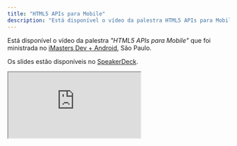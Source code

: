 ```yaml
---
title: "HTML5 APIs para Mobile"
description: "Está disponível o vídeo da palestra HTML5 APIs para Mobile que foi ministrada no iMasters Dev + Android, São Paulo."
---
```


<p>Está disponível o vídeo da palestra <em>"HTML5 APIs para Mobile"</em> que foi ministrada no <a href="intercon.imasters.com.br/dev/android/">iMasters Dev + Android</a>, São Paulo.</p>

<p>Os slides estão disponíveis no <a href="https://speakerdeck.com/zenorocha/html5-apis-para-mobile">SpeakerDeck</a>.</p>

<div class="video-wrap">
  <iframe src="http://www.youtube.com/embed/ncYj9Z8LwNM">
  </iframe>
</div>